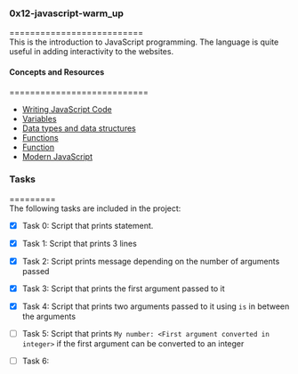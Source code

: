 ### 0x12-javascript-warm_up   
==========================     
This is the introduction to JavaScript programming. The language is quite useful in adding interactivity to the websites.    
#### Concepts and Resources   
===========================    
* [Writing JavaScript Code](https://developer.mozilla.org/en-US/docs/Learn/Getting_started_with_the_web/JavaScript_basics)    
* [Variables](https://developer.mozilla.org/en-US/docs/Learn/JavaScript/First_steps/Variables)   
* [Data types and data structures](https://developer.mozilla.org/en-US/docs/Web/JavaScript/Data_structures)   
* [Functions](https://developer.mozilla.org/en-US/docs/Web/JavaScript/Guide/Functions)   
* [Function](https://developer.mozilla.org/en-US/docs/Learn/JavaScript/Building_blocks/Functions)   
* [Modern JavaScript](https://github.com/mbeaudru/modern-js-cheatsheet)   

### Tasks
=========    
The following tasks are included in the project:     
* [x] Task 0: Script that prints statement.   
* [x] Task 1: Script that prints 3 lines   
* [x] Task 2: Script prints message depending on the number of arguments passed   
* [x] Task 3: Script that prints the first argument passed to it    
* [x] Task 4: Script that prints two arguments passed to it using `is` in between the arguments   
* [ ] Task 5: Script that prints `My number: <First argument converted in integer>` if the first argument can be converted to an integer   
* [ ] Task 6: 

